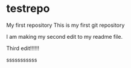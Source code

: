 # testrepo
My first repository
This is my first git repository

I am making my second edit to my readme file.

Third edit!!!!!!

sssssssssss